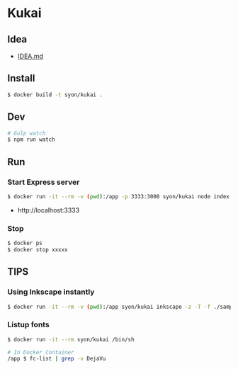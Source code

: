 Kukai
=====

## Idea
- [IDEA.md](IDEA.md)

## Install

```sh
$ docker build -t syon/kukai .
```


## Dev

```sh
# Gulp watch
$ npm run watch
```


## Run

### Start Express server
```sh
$ docker run -it --rm -v (pwd):/app -p 3333:3000 syon/kukai node index.js
```

- http://localhost:3333

### Stop
```sh
$ docker ps
$ docker stop xxxxx
```


## TIPS

### Using Inkscape instantly
```sh
$ docker run -it --rm -v (pwd):/app syon/kukai inkscape -z -T -f ./sample.svg -l ./out.svg
```

### Listup fonts
```sh
$ docker run -it --rm syon/kukai /bin/sh

# In Docker Container
/app $ fc-list | grep -v DejaVu
```
